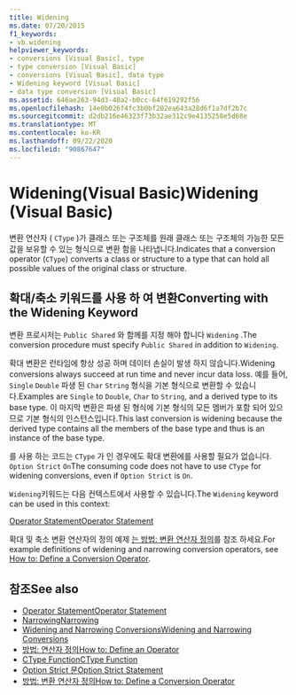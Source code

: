 ```yaml
---
title: Widening
ms.date: 07/20/2015
f1_keywords:
- vb.widening
helpviewer_keywords:
- conversions [Visual Basic], type
- type conversion [Visual Basic]
- conversions [Visual Basic], data type
- Widening keyword [Visual Basic]
- data type conversion [Visual Basic]
ms.assetid: 646ae263-94d3-40a2-b0cc-64f619292f56
ms.openlocfilehash: 14e0b026f4fc3b0bf202ea643a28d6f1a7df2b7c
ms.sourcegitcommit: d2db216e46323f73b32ae312c9e4135258e5d68e
ms.translationtype: MT
ms.contentlocale: ko-KR
ms.lasthandoff: 09/22/2020
ms.locfileid: "90867647"
---
```

# <a name="widening-visual-basic"></a><span data-ttu-id="45921-102">Widening(Visual Basic)</span><span class="sxs-lookup"><span data-stu-id="45921-102">Widening (Visual Basic)</span></span>

<span data-ttu-id="45921-103">변환 연산자 ( `CType` )가 클래스 또는 구조체를 원래 클래스 또는 구조체의 가능한 모든 값을 보유할 수 있는 형식으로 변환 함을 나타냅니다.</span><span class="sxs-lookup"><span data-stu-id="45921-103">Indicates that a conversion operator (`CType`) converts a class or structure to a type that can hold all possible values of the original class or structure.</span></span>  
  
## <a name="converting-with-the-widening-keyword"></a><span data-ttu-id="45921-104">확대/축소 키워드를 사용 하 여 변환</span><span class="sxs-lookup"><span data-stu-id="45921-104">Converting with the Widening Keyword</span></span>  

 <span data-ttu-id="45921-105">변환 프로시저는 `Public Shared` 와 함께를 지정 해야 합니다 `Widening` .</span><span class="sxs-lookup"><span data-stu-id="45921-105">The conversion procedure must specify `Public Shared` in addition to `Widening`.</span></span>  
  
 <span data-ttu-id="45921-106">확대 변환은 런타임에 항상 성공 하며 데이터 손실이 발생 하지 않습니다.</span><span class="sxs-lookup"><span data-stu-id="45921-106">Widening conversions always succeed at run time and never incur data loss.</span></span> <span data-ttu-id="45921-107">예를 들어, `Single` `Double` 파생 된 `Char` `String` 형식을 기본 형식으로 변환할 수 있습니다.</span><span class="sxs-lookup"><span data-stu-id="45921-107">Examples are `Single` to `Double`, `Char` to `String`, and a derived type to its base type.</span></span> <span data-ttu-id="45921-108">이 마지막 변환은 파생 된 형식에 기본 형식의 모든 멤버가 포함 되어 있으므로 기본 형식의 인스턴스입니다.</span><span class="sxs-lookup"><span data-stu-id="45921-108">This last conversion is widening because the derived type contains all the members of the base type and thus is an instance of the base type.</span></span>  
  
 <span data-ttu-id="45921-109">를 사용 하는 코드는 `CType` 가 인 경우에도 확대 변환에를 사용할 필요가 없습니다. `Option Strict` `On`</span><span class="sxs-lookup"><span data-stu-id="45921-109">The consuming code does not have to use `CType` for widening conversions, even if `Option Strict` is `On`.</span></span>  
  
 <span data-ttu-id="45921-110">`Widening`키워드는 다음 컨텍스트에서 사용할 수 있습니다.</span><span class="sxs-lookup"><span data-stu-id="45921-110">The `Widening` keyword can be used in this context:</span></span>  
  
 [<span data-ttu-id="45921-111">Operator Statement</span><span class="sxs-lookup"><span data-stu-id="45921-111">Operator Statement</span></span>](../statements/operator-statement.md)  
  
 <span data-ttu-id="45921-112">확대 및 축소 변환 연산자의 정의 예제 [는 방법: 변환 연산자 정의](../../programming-guide/language-features/procedures/how-to-define-a-conversion-operator.md)를 참조 하세요.</span><span class="sxs-lookup"><span data-stu-id="45921-112">For example definitions of widening and narrowing conversion operators, see [How to: Define a Conversion Operator](../../programming-guide/language-features/procedures/how-to-define-a-conversion-operator.md).</span></span>  
  
## <a name="see-also"></a><span data-ttu-id="45921-113">참조</span><span class="sxs-lookup"><span data-stu-id="45921-113">See also</span></span>

- [<span data-ttu-id="45921-114">Operator Statement</span><span class="sxs-lookup"><span data-stu-id="45921-114">Operator Statement</span></span>](../statements/operator-statement.md)
- [<span data-ttu-id="45921-115">Narrowing</span><span class="sxs-lookup"><span data-stu-id="45921-115">Narrowing</span></span>](narrowing.md)
- [<span data-ttu-id="45921-116">Widening and Narrowing Conversions</span><span class="sxs-lookup"><span data-stu-id="45921-116">Widening and Narrowing Conversions</span></span>](../../programming-guide/language-features/data-types/widening-and-narrowing-conversions.md)
- [<span data-ttu-id="45921-117">방법: 연산자 정의</span><span class="sxs-lookup"><span data-stu-id="45921-117">How to: Define an Operator</span></span>](../../programming-guide/language-features/procedures/how-to-define-an-operator.md)
- [<span data-ttu-id="45921-118">CType Function</span><span class="sxs-lookup"><span data-stu-id="45921-118">CType Function</span></span>](../functions/ctype-function.md)
- [<span data-ttu-id="45921-119">Option Strict 문</span><span class="sxs-lookup"><span data-stu-id="45921-119">Option Strict Statement</span></span>](../statements/option-strict-statement.md)
- [<span data-ttu-id="45921-120">방법: 변환 연산자 정의</span><span class="sxs-lookup"><span data-stu-id="45921-120">How to: Define a Conversion Operator</span></span>](../../programming-guide/language-features/procedures/how-to-define-a-conversion-operator.md)
